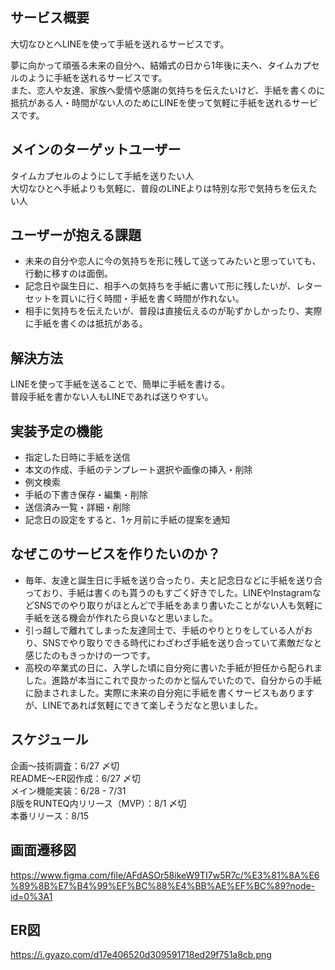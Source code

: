 ## サービス概要
  大切なひとへLINEを使って手紙を送れるサービスです。

  夢に向かって頑張る未来の自分へ、結婚式の日から1年後に夫へ、タイムカプセルのように手紙を送れるサービスです。  
  また、恋人や友達、家族へ愛情や感謝の気持ちを伝えたいけど、手紙を書くのに抵抗がある人・時間がない人のためにLINEを使って気軽に手紙を送れるサービスです。

## メインのターゲットユーザー
  タイムカプセルのようにして手紙を送りたい人  
  大切なひとへ手紙よりも気軽に、普段のLINEよりは特別な形で気持ちを伝えたい人

## ユーザーが抱える課題
  - 未来の自分や恋人に今の気持ちを形に残して送ってみたいと思っていても、行動に移すのは面倒。
  - 記念日や誕生日に、相手への気持ちを手紙に書いて形に残したいが、レターセットを買いに行く時間・手紙を書く時間が作れない。
  - 相手に気持ちを伝えたいが、普段は直接伝えるのが恥ずかしかったり、実際に手紙を書くのは抵抗がある。
  
## 解決方法
  LINEを使って手紙を送ることで、簡単に手紙を書ける。  
  普段手紙を書かない人もLINEであれば送りやすい。

## 実装予定の機能
  - 指定した日時に手紙を送信
  - 本文の作成、手紙のテンプレート選択や画像の挿入・削除
  - 例文検索
  - 手紙の下書き保存・編集・削除
  - 送信済み一覧・詳細・削除
  - 記念日の設定をすると、1ヶ月前に手紙の提案を通知

## なぜこのサービスを作りたいのか？
  - 毎年、友達と誕生日に手紙を送り合ったり、夫と記念日などに手紙を送り合っており、手紙は書くのも貰うのもすごく好きでした。LINEやInstagramなどSNSでのやり取りがほとんどで手紙をあまり書いたことがない人も気軽に手紙を送る機会が作れたら良いなと思いました。
  - 引っ越しで離れてしまった友達同士で、手紙のやりとりをしている人がおり、SNSでやり取りできる時代にわざわざ手紙を送り合っていて素敵だなと感じたのもきっかけの一つです。
  - 高校の卒業式の日に、入学した頃に自分宛に書いた手紙が担任から配られました。進路が本当にこれで良かったのかと悩んでいたので、自分からの手紙に励まされました。実際に未来の自分宛に手紙を書くサービスもありますが、LINEであれば気軽にできて楽しそうだなと思いました。

## スケジュール
  企画〜技術調査：6/27 〆切  
  README〜ER図作成：6/27 〆切  
  メイン機能実装：6/28 - 7/31  
  β版をRUNTEQ内リリース（MVP）：8/1 〆切  
  本番リリース：8/15  

## 画面遷移図
  https://www.figma.com/file/AFdASOr58ikeW9TI7w5R7c/%E3%81%8A%E6%89%8B%E7%B4%99%EF%BC%88%E4%BB%AE%EF%BC%89?node-id=0%3A1

## ER図
  https://i.gyazo.com/d17e406520d309591718ed29f751a8cb.png
